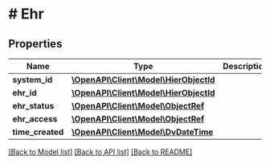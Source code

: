 # # Ehr

## Properties

Name | Type | Description | Notes
------------ | ------------- | ------------- | -------------
**system_id** | [**\OpenAPI\Client\Model\HierObjectId**](HierObjectId.md) |  | [optional]
**ehr_id** | [**\OpenAPI\Client\Model\HierObjectId**](HierObjectId.md) |  | [optional]
**ehr_status** | [**\OpenAPI\Client\Model\ObjectRef**](ObjectRef.md) |  | [optional]
**ehr_access** | [**\OpenAPI\Client\Model\ObjectRef**](ObjectRef.md) |  | [optional]
**time_created** | [**\OpenAPI\Client\Model\DvDateTime**](DvDateTime.md) |  | [optional]

[[Back to Model list]](../../README.md#models) [[Back to API list]](../../README.md#endpoints) [[Back to README]](../../README.md)
